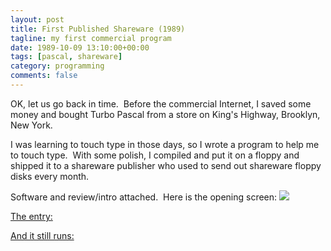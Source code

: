 ```yaml
---
layout: post
title: First Published Shareware (1989)
tagline: my first commercial program
date: 1989-10-09 13:10:00+00:00
tags: [pascal, shareware]
category: programming
comments: false
---
```

OK, let us go back in time.  Before the commercial Internet, I saved some money and bought Turbo Pascal from a store on King's Highway, Brooklyn, New York.

I was learning to touch type in those days, so I wrote a program to help me to touch type.  With some polish, I compiled and put it on a floppy and shipped it to a shareware publisher who used to send out shareware floppy disks every month.

Software and review/intro attached.  Here is the opening screen:
![]({{site.url}}/assets/1989/type-time.jpg)

[The entry: ]({{site.url}}/assets/1989/TYPE_TUT.TXT)

[And it still runs: ]({{site.url}}/assets/1989/TYPETIM.ZIP)


